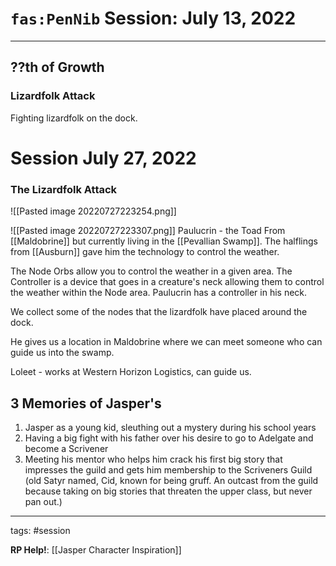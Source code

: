 # `fas:PenNib` Session: July 13, 2022
---

## ??th of Growth
### Lizardfolk Attack
Fighting lizardfolk on the dock.

# Session July 27, 2022
### The Lizardfolk Attack
![[Pasted image 20220727223254.png]]

![[Pasted image 20220727223307.png]]
Paulucrin - the Toad
From [[Maldobrine]] but currently living in the [[Pevallian Swamp]].
The halflings from [[Ausburn]] gave him the technology to control the weather.

The Node Orbs allow you to control the weather in a given area. The Controller is a device that goes in a creature's neck allowing them to control the weather within the Node area. Paulucrin has a controller in his neck.

We collect some of the nodes that the lizardfolk have placed around the dock.

He gives us a location in Maldobrine where we can meet someone who can guide us into the swamp.

Loleet - works at Western Horizon Logistics, can guide us.

## 3 Memories of Jasper's
1. Jasper as a young kid, sleuthing out a mystery during his school years
2. Having a big fight with his father over his desire to go to Adelgate and become a Scrivener
3. Meeting his mentor who helps him crack his first big story that impresses the guild and gets him membership to the Scriveners Guild (old Satyr named, Cid, known for being gruff. An outcast from the guild because taking on big stories that threaten the upper class, but never pan out.)

---

tags: #session

**RP Help!**: [[Jasper Character Inspiration]]